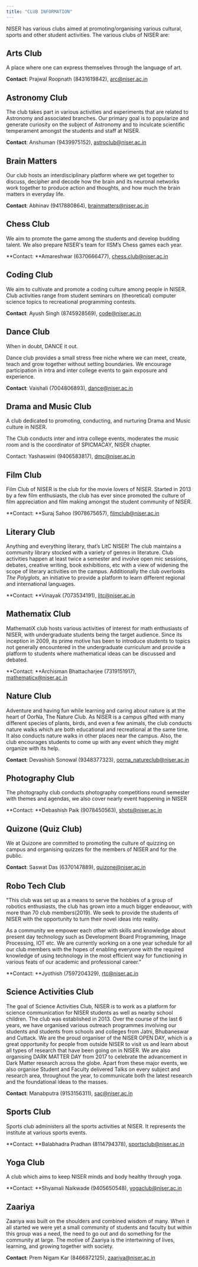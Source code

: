 ```yaml
---
title: "CLUB INFORMATION"
---
```

NISER has various clubs aimed at promoting/organising various cultural, sports and other student activities. The various clubs of NISER are:


## Arts Club

A place where one can express themselves through the language of art.

**Contact**: Prajwal Roopnath (8431619842), [arc@niser.ac.in](mailto:arc@niser.ac.in)


## Astronomy Club

The club takes part in various activities and experiments that are related to Astronomy and associated branches. Our primary goal is to popularize and generate curiosity on the subject of Astronomy and to inculcate scientific temperament amongst the students and staff at NISER.

**Contact**: Anshuman (9439975152), [astroclub@niser.ac.in](mailto:astroclub@niser.ac.in)


## Brain Matters

Our club hosts an interdisciplinary platform where we get together to discuss, decipher and decode how the brain and its neuronal networks work together to produce action and thoughts, and how much the brain matters in everyday life.

**Contact**: Abhinav (9417880864), brainmatters@niser.ac.in


## Chess Club

We aim to promote the game among the students and develop budding talent. We also prepare NISER's team for IISM’s Chess games each year.

**Contact: **Amareshwar (6370666477), chess.club@niser.ac.in


## Coding Club

We aim to cultivate and promote a coding culture among people in NISER. Club activities range from student seminars on (theoretical) computer science topics to recreational programming contests.

**Contact**: Ayush Singh (8745928569), code@niser.ac.in


## Dance Club

When in doubt, DANCE it out.

Dance club provides a small stress free niche where we can meet, create, teach and grow together without setting boundaries. We encourage participation in intra and inter college events to gain exposure and experience.

**Contact**: Vaishali (7004806893), dance@niser.ac.in


## Drama and Music Club

A club dedicated to promoting, conducting, and nurturing Drama and Music culture in NISER.

The Club conducts inter and intra college events, moderates the music room and is the coordinator of SPICMACAY, NISER chapter.

Contact: Yashaswini (9406583817), dmc@niser.ac.in


## Film Club

Film Club of NISER is the club for the movie lovers of NISER. Started in 2013 by a few film enthusiasts, the club has ever since promoted the culture of film appreciation and film making amongst the student community of NISER.

**Contact: **Suraj Sahoo (9078675657), filmclub@niser.ac.in


## Literary Club

Anything and everything literary, that’s LitC NISER! The club maintains a community library stocked with a variety of genres in literature. Club activities happen at least twice a semester and involve open mic sessions, debates, creative writing, book exhibitions, etc with a view of widening the scope of literary activities on the campus. Additionally the club overlooks _The Polyglots_, an initiative to provide a platform to learn different regional and international languages.

**Contact: **Vinayak (7073534191), litc@niser.ac.in


## Mathematix Club

MathematiX club hosts various activities of interest for math enthusiasts of NISER, with undergraduate students being the target audience. Since its inception in 2009, its prime motive has been to introduce students to topics not generally encountered in the undergraduate curriculum and provide a platform to students where mathematical ideas can be discussed and debated.

**Contact:  **Archisman Bhattacharjee (7319151917), mathematicx@niser.ac.in


## Nature Club

Adventure and having fun while learning and caring about nature is at the heart of OorNa, The Nature Club. As NISER is a campus gifted with many different species of plants, birds, and even a few animals, the club conducts nature walks which are both educational and recreational at the same time. It also conducts nature walks in other places near the campus. Also, the club encourages students to come up with any event which they might organize with its help.

**Contact**: Devashish Sonowal (9348377323), oorna_natureclub@niser.ac.in


## Photography Club

The photography club conducts photography competitions round semester with themes and agendas, we also cover nearly event happening in NISER

**Contact: **Debashish Paik (9078450563), shots@niser.ac.in


## Quizone (Quiz Club)

We at Quizone are committed to promoting the culture of quizzing on campus and organising quizzes for the members of NISER and for the public.

**Contact**: Saswat Das (6370147889), quizone@niser.ac.in


## Robo Tech Club

"This club was set up as a means to serve the hobbies of a group of robotics enthusiasts, the club has grown into a much bigger endeavour, with more than 70 club members(2019). We seek to provide the students of NISER with the opportunity to turn their novel ideas into reality.

As a community we empower each other with skills and knowledge about present day technology such as Development Board Programming, Image Processing, IOT  etc. We are currently working on a one year schedule for all our club members with the hopes of enabling everyone with the required knowledge of using technology in the most efficient way for functioning in various feats of our  academic and professional career."

**Contact: **Jyothish (7597204329), rtc@niser.ac.in


## Science Activities Club

The goal of Science Activities Club, NISER is to work as a platform for science communication for NISER students as well as nearby school children. The club was established in 2013. Over the course of the last 6 years, we have organised various outreach programmes involving our students and students from schools and colleges from Jatni, Bhubaneswar and Cuttack. We are the proud organiser of the NISER OPEN DAY, which is a great opportunity for people from outside NISER to visit us and learn about all types of research that have been going on in NISER. We are also organising DARK MATTER DAY from 2017 to celebrate the advancement in Dark Matter research across the globe. Apart from these major events, we also organise Student and Faculty delivered Talks on every subject and research area, throughout the year, to communicate both the latest research and the foundational ideas to the masses.

**Contact**: Manabputra (9153156311), sac@niser.ac.in


## Sports Club

Sports club administers all the sports activities at NISER. It represents the institute at various sports events.

**Contact: **Balabhadra Pradhan (8114794378), sportsclub@niser.ac.in


## Yoga Club

A club which aims to keep NISER minds and body healthy through yoga.

**Contact: **Shyamali Naikwade (9405650548), yogaclub@niser.ac.in


## Zaariya

Zaariya was built on the shoulders and combined wisdom of many. When it all started we were yet a small community of students and faculty but within this group was a need, the need to go out and do something for the community at large. The motive of Zaariya is the intertwining of lives, learning, and growing together with society.

**Contact**: Prem Nigam Kar (8466872125), zaariya@niser.ac.in